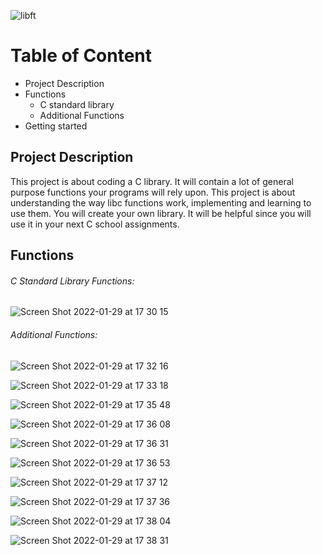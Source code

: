 ![libft](https://user-images.githubusercontent.com/61026156/151668351-4c5e30cc-debf-4ddd-8055-f13ada35ad95.gif)
# Table of Content
- Project Description
- Functions
  - C standard library
  - Additional Functions
- Getting started

## Project Description
This project is about coding a C library.
It will contain a lot of general purpose functions your programs will rely upon.
This project is about understanding the way libc functions work, implementing and learning to use them. You will create your own library. It will be helpful since you will use it in your next C school assignments.
## Functions
###### C Standard Library Functions:
![Screen Shot 2022-01-29 at 17 30 15](https://user-images.githubusercontent.com/61026156/151668918-64ac3765-b46c-46ad-ae86-59344107a596.png)
###### Additional Functions:

![Screen Shot 2022-01-29 at 17 32 16](https://user-images.githubusercontent.com/61026156/151668988-dcabd78a-6eea-43b2-8368-cc83df6912f9.png)

![Screen Shot 2022-01-29 at 17 33 18](https://user-images.githubusercontent.com/61026156/151669035-23f753ff-bb55-4cf0-8ab4-2c6724a92d8a.png)

![Screen Shot 2022-01-29 at 17 35 48](https://user-images.githubusercontent.com/61026156/151669109-23de7bd7-91e8-443f-b31e-8e7435d4fb2d.png)

![Screen Shot 2022-01-29 at 17 36 08](https://user-images.githubusercontent.com/61026156/151669130-0eab1c9d-7ebd-4f5a-b25c-68df838b18ab.png)

![Screen Shot 2022-01-29 at 17 36 31](https://user-images.githubusercontent.com/61026156/151669140-37d211d4-4283-4ba5-a7d8-a024d44f616d.png)

![Screen Shot 2022-01-29 at 17 36 53](https://user-images.githubusercontent.com/61026156/151669157-7dc2550f-65a2-47d4-a42f-bcd0acc9954a.png)

![Screen Shot 2022-01-29 at 17 37 12](https://user-images.githubusercontent.com/61026156/151669171-ac20e264-a2a4-4c20-bd96-30deec53b373.png)

![Screen Shot 2022-01-29 at 17 37 36](https://user-images.githubusercontent.com/61026156/151669190-b529b73c-3ddf-48bf-9030-263870ea4e0c.png)

![Screen Shot 2022-01-29 at 17 38 04](https://user-images.githubusercontent.com/61026156/151669208-29aedf8a-6c9d-464b-b4e7-f3f22842404b.png)

![Screen Shot 2022-01-29 at 17 38 31](https://user-images.githubusercontent.com/61026156/151669225-7ff18da0-0c27-42fb-9cd9-81286440e687.png)

